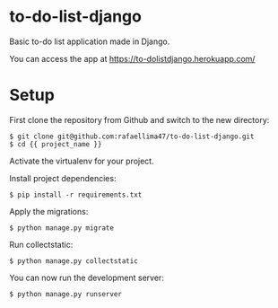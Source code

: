 # to-do-list-django
Basic to-do list application made in Django.

You can access the app at https://to-dolistdjango.herokuapp.com/

# Setup
First clone the repository from Github and switch to the new directory:

    $ git clone git@github.com:rafaellima47/to-do-list-django.git
    $ cd {{ project_name }}
    
Activate the virtualenv for your project.
    
Install project dependencies:

    $ pip install -r requirements.txt
    
    
Apply the migrations:

    $ python manage.py migrate


Run collectstatic:

	$ python manage.py collectstatic
    

You can now run the development server:

    $ python manage.py runserver
